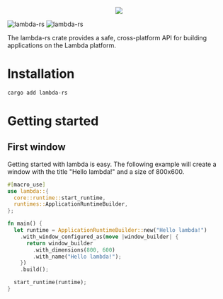 <p align="center" style="text-align:center;">
<img src="https://media.githubusercontent.com/media/lambda-sh/lambda/main/crates/lambda-rs/assets/logos/lambda_header.png" />
</p>

![lambda-rs](https://img.shields.io/crates/d/lambda-rs)
![lambda-rs](https://img.shields.io/crates/v/lambda-rs)

The lambda-rs crate provides a safe, cross-platform API for building applications on the Lambda platform.

# Installation
```bash
cargo add lambda-rs
```

# Getting started
## First window
Getting started with lambda is easy. The following example will create a window with the title "Hello lambda!" and a size of 800x600.
```rust
#[macro_use]
use lambda::{
  core::runtime::start_runtime,
  runtimes::ApplicationRuntimeBuilder,
};

fn main() {
  let runtime = ApplicationRuntimeBuilder::new("Hello lambda!")
    .with_window_configured_as(move |window_builder| {
      return window_builder
        .with_dimensions(800, 600)
        .with_name("Hello lambda!");
    })
    .build();

  start_runtime(runtime);
}
```
